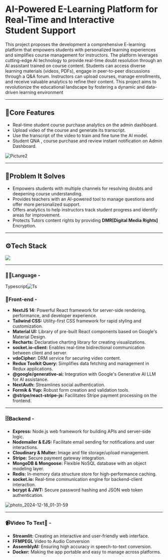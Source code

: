 # AI-Powered E-Learning Platform for Real-Time and Interactive Student Support

This project proposes the development a comprehensive E-learning platform that empowers students with personalized learning experiences and simplifies course management for instructors. 
The platform leverages cutting-edge AI technology to provide real-time doubt resolution through an AI assistant trained on course content. 
Students can access diverse learning materials (videos, PDFs), engage in peer-to-peer discussions through a Q&A forum. 
Instructors can upload courses, manage enrollments, and receive valuable analytics to refine their content. 
This project aims to revolutionize the educational landscape by fostering a dynamic and data-driven learning environment

----------------------------
## 🔋Core Features

-  Real-time student course purchase analytics on the admin dashboard.
-  Upload video of the course and generate its transcript.
-  Use the transcript of the video to train and fine tune the AI model.
-  Student QNA , course purchase and review instant notification on Admin Dashboard.

![Picture2](https://github.com/user-attachments/assets/730a7b93-7699-4a2d-86a5-39942e59f784)


------------------------------
## 🎯Problem It Solves

- Empowers students with multiple channels for resolving doubts and deepening course understanding.
- Provides teachers with an AI-powered tool to manage questions and offer more personalized support.
- Offers analytics to help instructors track student progress and identify areas for improvement.
- Protects Tutors content rights by providing **DMR[Digital Media Rights]** Encryption.
-------------------------------
## ⚙️Tech Stack

<img src="https://skillicons.dev/icons?i=nextjs,redux,materialui,tailwind,vercel,ts,express,mongo,redis,docker,ai" />

----------------------------------------------------

### 🧑‍💻Language -

Typescript![Ts](https://img.shields.io/badge/-TypeScript-blue?logo=typescript&logoColor=white)

### 🎨Front-end -

- **NextJS 14:** Powerful React framework for server-side rendering, performance, and developer experience.
- **Tailwind CSS:** Utility-first CSS framework for rapid styling and customization.
- **Material UI:** Library of pre-built React components based on Google's Material Design.
- **Recharts:** Declarative charting library for creating visualizations.
- **socket.io-client:** Enables real-time bidirectional communication between client and server.
- **vdoCipher:** DRM service for securing video content.
- **Redux Toolkit Query:** Simplifies data fetching and management in Redux applications.
- **@google/generative-ai:** Integration with Google's Generative AI LLM for AI assistance.
- **NextAuth:** Streamlines social authentication.
- **Formik & Yup:** Robust form creation and validation tools.
- **@stripe/react-stripe-js:** Facilitates Stripe payment processing on the frontend.
-------------------------------------------------------
### 🗄️Backend -

- **Express:** Node.js web framework for building APIs and server-side logic.
- **Nodemailer & EJS:** Facilitate email sending for notifications and user interactions.
- **Cloudinary & Multer:** Image and file storage/upload management.
- **Stripe:** Secure payment gateway integration.
- **MongoDB & Mongoose:** Flexible NoSQL database with an object modeling layer.
- **Redis:** In-memory data structure store for high-performance caching.
- **socket.io:** Real-time communication engine for backend-client interaction.
- **bcrypt & JWT:** Secure password hashing and JSON web token authentication.
 
![photo_2024-12-18_01-31-59](https://github.com/user-attachments/assets/7a0d7b36-9de3-4552-bee0-b5f545fabb8c)

----------------------------------------------------

### 📹Video To Text📜 -

- **Streamlit:** Creating an interactive and user-friendly web interface.
- **FFMPEGL** Video to Audio Conversion
- **AssemblyAI:** Ensuring high accuracy in speech-to-text conversion.
- **Docker:** Making the app portable and easy to manage across platforms.

